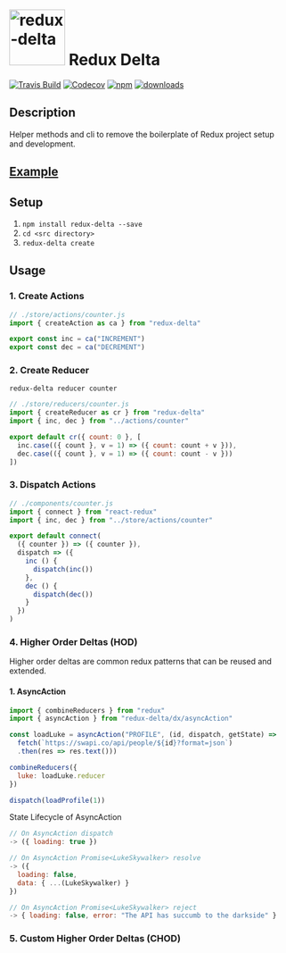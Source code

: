 # <img src="https://raw.githubusercontent.com/rphansen91/redux-delta/master/assets/redux-delta.svg?sanitize=true" alt="redux-delta" width="100" height="100"> Redux Delta

[![Travis Build](https://img.shields.io/travis/rphansen91/redux-delta.svg?style=flat-square)](https://travis-ci.org/rphansen91/redux-delta)
[![Codecov](https://img.shields.io/codecov/c/github/rphansen91/redux-delta.svg?style=flat-square)](https://codecov.io/gh/rphansen91/redux-delta)
[![npm](https://img.shields.io/npm/v/redux-delta.svg?style=flat-square)](https://www.npmjs.com/package/redux-delta)
[![downloads](https://img.shields.io/npm/dw/redux-delta.svg?style=flat-square)](https://www.npmjs.com/package/redux-delta)


## Description

Helper methods and cli to remove the boilerplate of Redux project setup and development.

## [Example](https://github.com/rphansen91/redux-delta/blob/master/example.js)

## Setup

1. `npm install redux-delta --save`
2. `cd <src directory>`
3. `redux-delta create`


## Usage

### 1. Create Actions

```js
// ./store/actions/counter.js
import { createAction as ca } from "redux-delta"

export const inc = ca("INCREMENT")
export const dec = ca("DECREMENT")
```

### 2. Create Reducer

  `redux-delta reducer counter`

```js
// ./store/reducers/counter.js
import { createReducer as cr } from "redux-delta"
import { inc, dec } from "../actions/counter"

export default cr({ count: 0 }, [
  inc.case(({ count }, v = 1) => ({ count: count + v })),
  dec.case(({ count }, v = 1) => ({ count: count - v }))
])

```

### 3. Dispatch Actions

```js
// ./components/counter.js
import { connect } from "react-redux"
import { inc, dec } from "../store/actions/counter"

export default connect(
  ({ counter }) => ({ counter }),
  dispatch => ({
    inc () {
      dispatch(inc())
    },
    dec () {
      dispatch(dec())
    }
  })
)
```

### 4. Higher Order Deltas (HOD)

Higher order deltas are common redux patterns that can be reused and extended.

#### 1. AsyncAction

  ```js
  import { combineReducers } from "redux"
  import { asyncAction } from "redux-delta/dx/asyncAction"

  const loadLuke = asyncAction("PROFILE", (id, dispatch, getState) =>
    fetch(`https://swapi.co/api/people/${id}?format=json`)
    .then(res => res.text()))

  combineReducers({
    luke: loadLuke.reducer
  })

  dispatch(loadProfile(1))
  ```

  State Lifecycle of AsyncAction

  ```js
  // On AsyncAction dispatch
  -> ({ loading: true })
  ```
  ```js
  // On AsyncAction Promise<LukeSkywalker> resolve
  -> ({
    loading: false,
    data: { ...(LukeSkywalker) }
  })
  ```
  ```js
  // On AsyncAction Promise<LukeSkywalker> reject
  -> { loading: false, error: "The API has succumb to the darkside" }
  ```

### 5. Custom Higher Order Deltas (CHOD)
